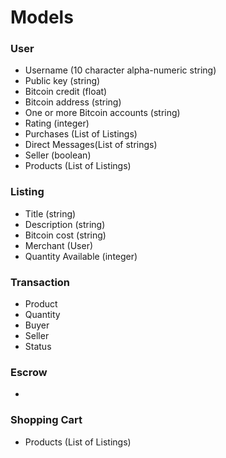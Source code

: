 # Models

### User 
- Username (10 character alpha-numeric string)
- Public key (string)
- Bitcoin credit (float)
- Bitcoin address (string)
- One or more Bitcoin accounts (string)
- Rating (integer)
- Purchases (List of Listings)
- Direct Messages(List of strings)
- Seller (boolean)
- Products (List of Listings)

### Listing 
- Title (string)
- Description (string)
- Bitcoin cost (string)
- Merchant (User)
- Quantity Available (integer)

### Transaction
- Product
- Quantity
- Buyer
- Seller
- Status

### Escrow
- 

### Shopping Cart
- Products (List of Listings)
